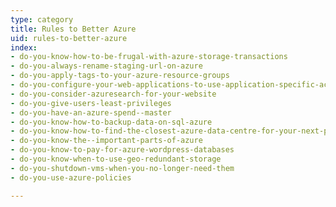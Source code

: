 ```yaml
---
type: category
title: Rules to Better Azure
uid: rules-to-better-azure
index:
- do-you-know-how-to-be-frugal-with-azure-storage-transactions
- do-you-always-rename-staging-url-on-azure
- do-you-apply-tags-to-your-azure-resource-groups
- do-you-configure-your-web-applications-to-use-application-specific-accounts-for-database-access
- do-you-consider-azuresearch-for-your-website
- do-you-give-users-least-privileges
- do-you-have-an-azure-spend--master
- do-you-know-how-to-backup-data-on-sql-azure
- do-you-know-how-to-find-the-closest-azure-data-centre-for-your-next-project
- do-you-know-the--important-parts-of-azure
- do-you-know-to-pay-for-azure-wordpress-databases
- do-you-know-when-to-use-geo-redundant-storage
- do-you-shutdown-vms-when-you-no-longer-need-them
- do-you-use-azure-policies

---
```




